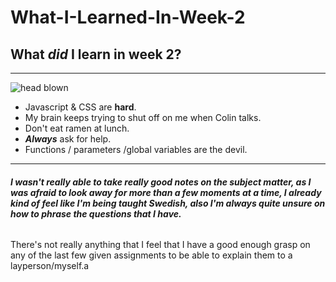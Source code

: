   # What-I-Learned-In-Week-2

## __What _did_ I learn in week 2?__
---
![head blown](https://nerdsleep.com/wp-content/uploads/2015/12/Exploding-Head-Syndrome-1.jpg)

- Javascript & CSS are __hard__.</br>
- My brain keeps trying to shut off on me when Colin talks.
- Don't eat ramen at lunch.
- __*Always*__ ask for help.
- Functions / parameters /global variables are the devil.
----
###### **I wasn't really able to take really good notes on the subject matter, as I was afraid to look away for more than a few moments at a time, I already kind of feel like I'm being taught Swedish, also I'm always quite unsure on how to phrase the questions that I have.**


There's not really anything that I feel that I have a good enough grasp on any of the last few given assignments to be able to explain them to a layperson/myself.a
